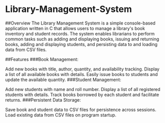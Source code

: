 # Library-Management-System
##Overview
The Library Management System is a simple console-based application written in C that allows users to manage a library's book inventory and student records. The system enables librarians to perform common tasks such as adding and displaying books, issuing and returning books, adding and displaying students, and persisting data to and loading data from CSV files.

##Features
###Book Management:

Add new books with title, author, quantity, and availability tracking.
Display a list of all available books with details.
Easily issue books to students and update the available quantity.
###Student Management:

Add new students with name and roll number.
Display a list of all registered students with details.
Track books borrowed by each student and facilitate returns.
###Persistent Data Storage:

Save book and student data to CSV files for persistence across sessions.
Load existing data from CSV files on program startup.
